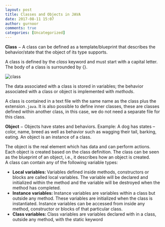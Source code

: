```yaml
---
layout: post
title: Classes and Objects in JAVA
date: 2017-08-11 15:07
author: gurnoor
comments: true
categories: [Uncategorized]
---
```

<b>Class</b> − A class can be defined as a template/blueprint that describes the behavior/state that the object of its type supports.

A class is defined by the <em>class</em> keyword and must start with a capital letter. The body of a class is surrounded by {}.

<img class="alignnone size-full wp-image-107" src="https://androidailyblog.files.wordpress.com/2016/12/class.png?w=616" sizes="(max-width: 432px) 100vw, 432px" srcset="https://androidailyblog.files.wordpress.com/2016/12/class.png 432w, https://androidailyblog.files.wordpress.com/2016/12/class.png?w=150 150w, https://androidailyblog.files.wordpress.com/2016/12/class.png?w=300 300w" alt="class" data-attachment-id="107" data-permalink="https://androidailyblog.wordpress.com/2016/06/21/objects-and-classes/class/" data-orig-file="https://androidailyblog.files.wordpress.com/2016/12/class.png?w=616" data-orig-size="432,127" data-comments-opened="1" data-image-meta="{&quot;aperture&quot;:&quot;0&quot;,&quot;credit&quot;:&quot;&quot;,&quot;camera&quot;:&quot;&quot;,&quot;caption&quot;:&quot;&quot;,&quot;created_timestamp&quot;:&quot;0&quot;,&quot;copyright&quot;:&quot;&quot;,&quot;focal_length&quot;:&quot;0&quot;,&quot;iso&quot;:&quot;0&quot;,&quot;shutter_speed&quot;:&quot;0&quot;,&quot;title&quot;:&quot;&quot;,&quot;orientation&quot;:&quot;0&quot;}" data-image-title="class" data-image-description="" data-medium-file="https://androidailyblog.files.wordpress.com/2016/12/class.png?w=616?w=300" data-large-file="https://androidailyblog.files.wordpress.com/2016/12/class.png?w=616?w=432" />
<div class="paragraph">

The data associated with a class is stored in variables; the behavior associated with a class or object is implemented with <em>methods</em>.

</div>
<div class="paragraph">

A class is contained in a text file with the same name as the class plus the extension<code>.java</code>. It is also possible to define inner classes, these are classes defined within another class, in this case, we do not need a separate file for this class.

<b>Object</b> − Objects have states and behaviors. Example: A dog has states – color, name, breed as well as behavior such as wagging their tail, barking, eating. An object is an instance of a class.

</div>
The object is the real element which has data and can perform actions. Each object is created based on the class definition. The class can be seen as the blueprint of an object, i.e., it describes how an object is created.
<div class="separator">A class can contain any of the following variable types:</div>
<ul class="list">
 	<li>
<div><b>Local variables: </b>Variables defined inside methods, constructors or blocks are called local variables. The variable will be declared and initialized within the method and the variable will be destroyed when the method has completed.</div></li>
 	<li>
<div><b>Instance variables: </b>Instance variables are variables within a class but outside any method. These variables are initialized when the class is instantiated. Instance variables can be accessed from inside any method, constructor or blocks of that particular class.</div></li>
 	<li>
<div><b>Class variables: </b>Class variables are variables declared with in a class, outside any method, with the static keyword</div></li>
</ul>
